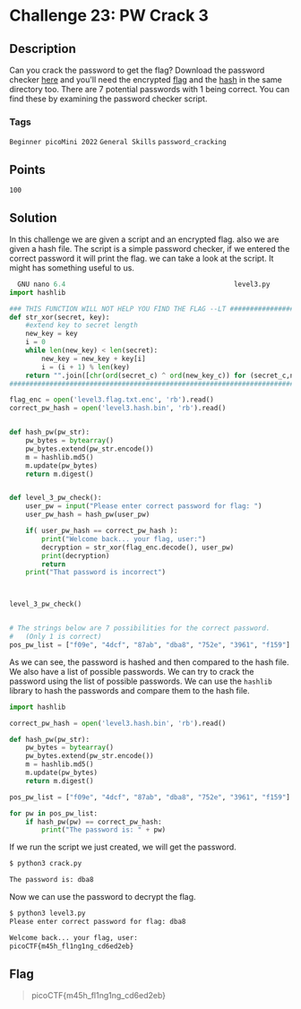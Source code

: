 # Challenge 23: PW Crack 3

## Description

Can you crack the password to get the flag? Download the password checker [here](https://artifacts.picoctf.net/c/24/level3.py) and you'll need the encrypted [flag](https://artifacts.picoctf.net/c/24/level3.flag.txt.enc) and the [hash](https://artifacts.picoctf.net/c/24/level3.hash.bin) in the same directory too. There are 7 potential passwords with 1 being correct. You can find these by examining the password checker script.

### Tags

`Beginner picoMini 2022` `General Skills` `password_cracking`

## Points

`100`

## Solution

In this challenge we are given a script and an encrypted flag. also we are given a hash file. The script is a simple password checker, if we entered the correct password it will print the flag. we can take a look at the script. It might has something useful to us.

```python
  GNU nano 6.4                                          level3.py
import hashlib

### THIS FUNCTION WILL NOT HELP YOU FIND THE FLAG --LT ########################
def str_xor(secret, key):
    #extend key to secret length
    new_key = key
    i = 0
    while len(new_key) < len(secret):
        new_key = new_key + key[i]
        i = (i + 1) % len(key)
    return "".join([chr(ord(secret_c) ^ ord(new_key_c)) for (secret_c,new_key_c) in zip(secret,new_key)])
###############################################################################

flag_enc = open('level3.flag.txt.enc', 'rb').read()
correct_pw_hash = open('level3.hash.bin', 'rb').read()


def hash_pw(pw_str):
    pw_bytes = bytearray()
    pw_bytes.extend(pw_str.encode())
    m = hashlib.md5()
    m.update(pw_bytes)
    return m.digest()


def level_3_pw_check():
    user_pw = input("Please enter correct password for flag: ")
    user_pw_hash = hash_pw(user_pw)

    if( user_pw_hash == correct_pw_hash ):
        print("Welcome back... your flag, user:")
        decryption = str_xor(flag_enc.decode(), user_pw)
        print(decryption)
        return
    print("That password is incorrect")



level_3_pw_check()


# The strings below are 7 possibilities for the correct password.
#   (Only 1 is correct)
pos_pw_list = ["f09e", "4dcf", "87ab", "dba8", "752e", "3961", "f159"]
```

As we can see, the password is hashed and then compared to the hash file. We also have a list of possible passwords. We can try to crack the password using the list of possible passwords. We can use the `hashlib` library to hash the passwords and compare them to the hash file.

```python
import hashlib

correct_pw_hash = open('level3.hash.bin', 'rb').read()

def hash_pw(pw_str):
    pw_bytes = bytearray()
    pw_bytes.extend(pw_str.encode())
    m = hashlib.md5()
    m.update(pw_bytes)
    return m.digest()

pos_pw_list = ["f09e", "4dcf", "87ab", "dba8", "752e", "3961", "f159"]

for pw in pos_pw_list:
    if hash_pw(pw) == correct_pw_hash:
        print("The password is: " + pw)
```

If we run the script we just created, we will get the password.

```bash
$ python3 crack.py

The password is: dba8
```

Now we can use the password to decrypt the flag.

```bash
$ python3 level3.py
Please enter correct password for flag: dba8

Welcome back... your flag, user:
picoCTF{m45h_fl1ng1ng_cd6ed2eb}
```

## Flag

> picoCTF{m45h_fl1ng1ng_cd6ed2eb}
